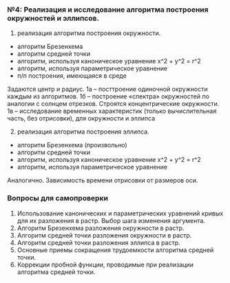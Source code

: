 ### №4: Реализация и исследование алгоритма построения окружностей и эллипсов.
1. реализация алгоритма построения окружности.
 - алгоритм Брезенхема
 - алгоритм средней точки
 - алгоритм, используя каноническое уравнение x^2 + y^2 = r^2
 - алгоритм, используя параметрическое уравнение 
 - п/п построения, имеющаяся в среде
 
Задаются центр и радиус. 1а – посттроение одиночной окружности каждым из алгоритмов. 1б – построение «спектра» окружностей по аналогии с солнцем отрезков. Строятся концентрические окружности. 1в – исследование временных характеристик (только вычислительная часть, без отрисовки), для окружности и эллипса

2. реализация алгоритма построения эллипса.
 - алгоритм Брезенхема (произвольно)
 - алгоритм средней точки
 - алгоритм, используя каноническое уравнение x^2 + y^2 = r^2
 - алгоритм, используя параметрическое уравнение 

Аналогично. Зависимость времени отрисовки от размеров оси.

### Вопросы для самопроверки
1. Использование канонических и параметрических уравнений кривых для их разложения в растр. Выбор шага изменения аргумента.
2. Алгоритм Брезенхема разложения окружности в растр.
3. Алгоритм средней точки разложения окружности в растр.
4. Алгоритм средней точки разложения эллипса в растр.
5. Основные приемы сокращения трудоемкости алгоритма средней точки.
6. Коррекции пробной функции, проводимые при реализации алгоритма средней точки.